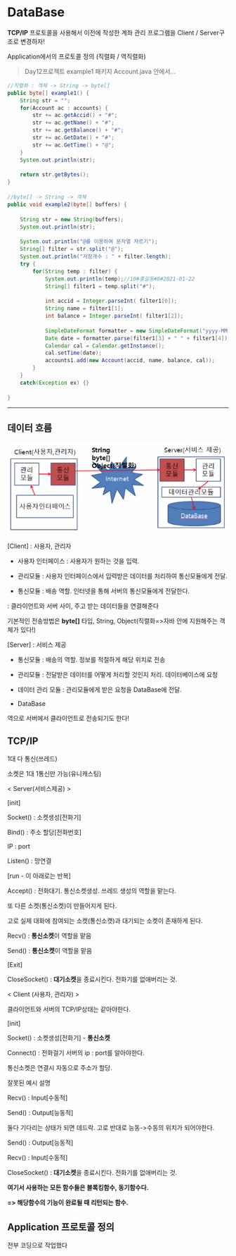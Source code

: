 # DataBase

**TCP/IP** 프로토콜을 사용해서 이전에 작성한 계좌 관리 프로그램을 Client / Server구조로 변경하자!

Application에서의 프로토콜 정의 (직렬화 / 역직렬화)

> Day12프로젝트
> example1 패키지
> Account.java 안에서...

```java
//직렬화 : 객체 -> String -> byte[]
public byte[] example1() {
    String str = "";
    for(Account ac : accounts) {
        str += ac.getAccid() + "#";
        str += ac.getName() + "#";
        str += ac.getBalance() + "#";
        str += ac.GetDate() + "#";
        str += ac.GetTime() + "@";
    }
    System.out.println(str);

    return str.getBytes();
}

//byte[] -> String -> 객체
public void example2(byte[] buffers) {

    String str = new String(buffers);
    System.out.println(str);

    System.out.println("@를 이용하여 문자열 자르기");
    String[] filter = str.split("@");
    System.out.println("저장개수 : " + filter.length);
    try {
        for(String temp : filter) {
            System.out.println(temp);//10#홍길동#0#2021-01-22
            String[] filter1 = temp.split("#");

            int accid = Integer.parseInt( filter1[0]);
            String name = filter1[1];
            int balance = Integer.parseInt( filter1[2]);

            SimpleDateFormat formatter = new SimpleDateFormat("yyyy-MM-dd hh:mm:ss");				
            Date date = formatter.parse(filter1[3] + " " + filter1[4]);
            Calendar cal = Calendar.getInstance();
            cal.setTime(date);
            accounts1.add(new Account(accid, name, balance, cal));				
        }			
    }
    catch(Exception ex) {}

}
```



-----

## 데이터 흐름

![image-20210223091944452](md-images/image-20210223091944452.png)



[Client] : 사용자, 관리자

- 사용자 인터페이스 : 사용자가 원하는 것을 입력.

- 관리모듈 : 사용자 인터페이스에서 입력받은 데이터를 처리하여 통신모듈에게 전달.

- 통신모듈 : 배송 역할. 인터넷을 통해 서버의 통신모듈에게 전달한다. 



<Internet> : 클라이언트와 서버 사이, 주고 받는 데이터들을 연결해준다

기본적인 전송방법은 **byte[]** 타입, String, Object(직렬화=>자바 안에 지원해주는 객체가 있다!)



[Server] : 서비스 제공

- 통신모듈 : 배송의 역할. 정보를 적절하게 해당 위치로 전송

- 관리모듈 : 전달받은 데이터를 어떻게 처리할 것인지 처리. 데이터베이스에 요청

- 데이터 관리 모듈 : 관리모듈에게 받은 요청을 DataBase에 전달.

- DataBase



역으로 서버에서 클라이언트로 전송되기도 한다!



## TCP/IP

1대 다 통신(쓰레드) 

소켓은 1대 1통신만 가능(유니캐스팅)

< Server(서비스제공) >

[init]

Socket() : 소켓생성[전화기]

Bind() : 주소 할당[전화번호]

IP : port

Listen() : 망연결

[run - 이 아래로는 반복]

Accept() : 전화대기. 통신소켓생성. 쓰레드 생성의 역할을 맡는다. 

또 다른 소켓(통신소켓)이 만들어지게 된다.

고로 실제 대화에 참여되는 소켓(통신소캣)과 대기되는 소켓이 존재하게 된다. 

Recv() : **통신소켓**이 역할을 맡음

Send() : **통신소켓**이 역할을 맡음

[Exit]

CloseSocket() : **대기소켓**을 종료시킨다. 전화기를 없애버리는 것. 



< Client (사용자, 관리자) >

클라이언트와 서버의 TCP/IP상태는 같아야한다.

[init]

Socket() : 소켓생성[전화기] - **통신소켓**

Connect() : 전화걸기 서버의 ip : port를 알아야한다. 

통신소켓은 연결시 자동으로 주소가 할당.



잘못된 예시 설명

Recv() : Input[수동적]

Send() : Output[능동적]

둘다 기다리는 상태가 되면 데드락. 고로 반대로 능동->수동의 위치가 되어야한다.



Send() : Output[능동적]

Recv() : Input[수동적]

CloseSocket() : **대기소켓**을 종료시킨다. 전화기를 없애버리는 것. 



**여기서 사용하는 모든 함수들은 블록킹함수, 동기함수다.**

**=> 해당함수의 기능이 완료될 때 리턴되는 함수.**



## Application 프로토콜 정의

전부 코딩으로 작업했다